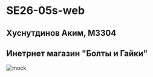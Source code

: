 # SE26-05s-web
## Хуснутдинов Аким, М3304
## Инетрнет магазин "Болты и Гайки"
![mock](https://github.com/user-attachments/assets/be5ff11f-31f3-4da3-9442-e5300cb07555)
